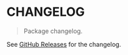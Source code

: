 # CHANGELOG

> Package changelog.

See [GitHub Releases](https://github.com/stdlib-js/stats-base-dists-beta-mode/releases) for the changelog.